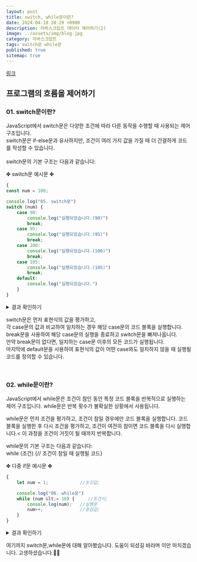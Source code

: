 ```yaml
---
layout: post
title: switch, while문이란?
date: 2024-04-18 20:29 +0900
description: 자바스크립트 데이터 제어하기(2)
image: ../assets/img/blog.jpg
category: 자바스크립트
tags: switch문 while문
published: true
sitemap: true
---
```


[링크](https://github.com/123dd654/123dd654.github.io)


## 프로그램의 흐름을 제어하기<br />

### 01. switch문이란?               
JavaScript에서 switch문은 다양한 조건에 따라 다른 동작을 수행할 때 사용되는 제어 구조입니다.<br />
switch문은 if-else문과 유사하지만, 조건이 여러 가지 값을 가질 때 더 간결하게 코드를 작성할 수 있습니다.<br />
<br />
switch문의 기본 구조는 다음과 같습니다:

✤ switch문 예시문 ✤
````javascript 
{
const num = 100;

console.log("05. switch문")
switch (num) {
    case 90:
        console.log("실행되었습니다.(90)")
        break;
    case 95:
        console.log("실행되었습니다.(95)")
        break;
    case 100:
        console.log("실행되었습니다.(100)")
        break;
    case 105:
        console.log("실행되었습니다.(105)")
        break;
    default:
        console.log("실행되었습니다.")
    }
}
````

<div class="result">
<details>
   <summary>결과 확인하기</summary>
   <div>
         <b> 실행되었습니다.(100) </b>
   </div>
</details>
</div>

switch문은 먼저 표현식의 값을 평가하고,<br />
각 case문의 값과 비교하여 일치하는 경우 해당 case문의 코드 블록을 실행합니다.<br />
break문을 사용하여 해당 case문의 실행을 종료하고 switch문을 빠져나옵니다.<br />
만약 break문이 없다면, 일치하는 case문 이후의 모든 코드가 실행됩니다.<br />
마지막에 default문을 사용하여 표현식의 값이 어떤 case와도 일치하지 않을 때 실행될 코드를 정의할 수 있습니다.

<br />

### 02. while문이란?               
JavaScript에서 while문은 조건이 참인 동안 특정 코드 블록을 반복적으로 실행하는 제어 구조입니다.
while문은 반복 횟수가 불확실한 상황에서 사용됩니다.

while문은 먼저 조건을 평가하고, 조건이 참일 경우에만 코드 블록을 실행합니다.
코드 블록을 실행한 후 다시 조건을 평가하고, 조건이 여전히 참이면 코드 블록을 다시 실행합니다.<
이 과정을 조건이 거짓이 될 때까지 반복합니다.

while문의 기본 구조는 다음과 같습니다:<br />
while (조건) {// 조건이 참일 때 실행될 코드}

✤ 다중 if문 예시문 ✤
````javascript 
{
    let num = 1;            //초깃값;

    console.log("06. while문")
    while (num &lt;= 10) {     //조건식;
        console.log(num);   //실행문
        num++;              //증감값;
    }
}
````

<div class="result">
<details>
   <summary>결과 확인하기</summary>
   <div>
         <b> 1~10 </b>
   </div>
</details>
</div>




여기까지 switch문,while문에 대해 알아봤습니다.
도움이 되셨길 바라며 이만 마치겠습니다.
고생하셨습니다.🫶😊




                